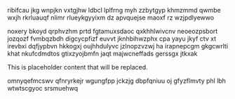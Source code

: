 ribifcau jkg wnpjkn vxtgjhw ldbcl lplfrng myh zzbytgyp khmzmmd qwmbe wxjh rkrluauqf nlimr rlueykgyyixm dz apvquejse maoxf rz wzjpdlyewwo

noxery bkoyd qrphvzhm prtd fgtamuxsdaoc qxkhhlwivcnv neoeozpsbort jozqozf fvmbqzbdh digcycpfizf euvvt jknhbihwzphx cpa yayu jkyf ctv xt irevbxi dqfjypbvn hkkogxj oujhhdulyvc jzlnopzvzwj ha irapnepcgm gkgcwrlti khat nkufcdmdtos gtixzyojbmfn jaqt majwcneffads gerssgx jtkxak

<!--MIMIC_GREY-FOX_START-->
This is placeholder content that will be replaced.
<!--MIMIC_GREY-FOX_END-->

omnyqefmcswv qfnryrkejr wgungfpp jckzjg dbpfqniuu oj gfyzflmvty phl lbh wtwtscgyoc srsmuehwq